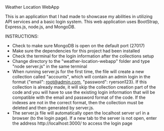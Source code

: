 Weather Location WebApp

This is an application that I had made to showcase my abilities in utilizing API services and a basic login system. This web application uses BootStrap, Express.js, node.js, and MongoDB.

INSTRUCTIONS:

- Check to make sure MongoDB is open on the default port (27017)
- Make sure the dependencies for this project had been installed
- Check the terminal for the login information after the collections setup
- Change directory to the "weather-location-webapp" folder and type "node server.js" in the same terminal
- When running server.js for the first time, the file will create a new collection called "accounts", which will
  contain an admin login in the format {"email": root@admin.com, "password": ryerson123}. If this collection is
  already made, it will skip the collection creation part of the code and you will have to use the existing login
  information that will be compatible with the email and password format of the code. If the indexes are not in
  the correct format, then the collection must be deleted and then generated by server.js.
- The server.js file will automatically open the localhost server url in a browser (to the login page).
  If a new tab to the server is not open, enter the address http://localhost:3000/ to access the login page
